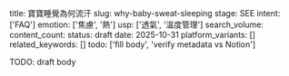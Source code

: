 title: 寶寶睡覺為何流汗
slug: why-baby-sweat-sleeping
stage: SEE
intent: ['FAQ']
emotion: ['焦慮', '熱']
usp: ['透氣', '溫度管理']
search_volume: 
content_count: 
status: draft
date: 2025-10-31
platform_variants: []
related_keywords: []
todo: ['fill body', 'verify metadata vs Notion']

TODO: draft body
